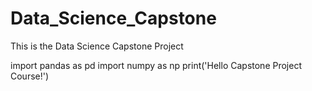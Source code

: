 # Data_Science_Capstone
This is the Data Science Capstone Project

import pandas as pd
import numpy as np
print('Hello Capstone Project Course!')
